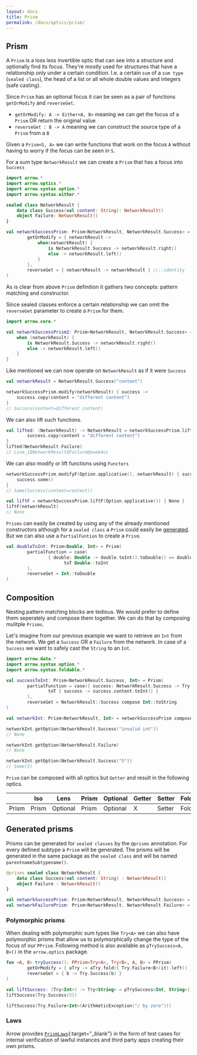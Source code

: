 ```yaml
---
layout: docs
title: Prism
permalink: /docs/optics/prism/
---
```


## Prism

A `Prism` is a loss less invertible optic that can see into a structure and optionally find its focus. They're mostly used for structures that have a relationship only under a certain condition. I.e. a certain `sum` of a `sum type` (`sealed class`), the head of a list or all whole double values and integers (safe casting).

Since `Prism` has an optional focus it can be seen as a pair of functions `getOrModify` and `reverseGet`.

* `getOrModify: A -> Either<A, B>` meaning we can get the focus of a `Prism` OR return the original value
* `reverseGet : B -> A` meaning we can construct the source type of a `Prism` from a `B`

Given a `Prism<S, A>` we can write functions that work on the focus `A` without having to worry if the focus can be seen in `S`.

For a sum type `NetworkResult` we can create a `Prism` that has a focus into `Success`

```kotlin
import arrow.*
import arrow.optics.*
import arrow.syntax.option.*
import arrow.syntax.either.*

sealed class NetworkResult {
    data class Success(val content: String): NetworkResult()
    object Failure: NetworkResult()
}

val networkSuccessPrism: Prism<NetworkResult, NetworkResult.Success> = Prism(
        getOrModify = { networkResult ->
            when(networkResult) {
                is NetworkResult.Success -> networkResult.right()
                else -> networkResult.left()
            }
        },
        reverseGet = { networkResult -> networkResult } //::identity
)
```

As is clear from above `Prism` definition it gathers two concepts: pattern matching and constructor.

Since sealed classes enforce a certain relationship we can omit the `reverseGet` parameter to create a `Prism` for them. 

```kotlin
import arrow.core.*

val networkSuccessPrism2: Prism<NetworkResult, NetworkResult.Success> = Prism { networkResult ->
    when (networkResult) {
        is NetworkResult.Success -> networkResult.right()
        else -> networkResult.left()
    }
}
```

Like mentioned we can now operate on `NetworkResult` as if it were `Success`

```kotlin
val networkResult = NetworkResult.Success("content")

networkSuccessPrism.modify(networkResult) { success ->
    success.copy(content = "different content")
}
// Success(content=different content)
```

We can also lift such functions.

```kotlin
val lifted: (NetworkResult) -> NetworkResult = networkSuccessPrism.lift { success ->
        success.copy(content = "different content")
}
lifted(NetworkResult.Failure)
// Line_1$NetworkResult$Failure@eaeb4cc
```

We can also modify or lift functions using `Functors`

```kotlin
networkSuccessPrism.modifyF(Option.applicative(), networkResult) { success ->
    success.some()
}
// Some(Success(content=content))
```
```kotlin
val liftF = networkSuccessPrism.liftF(Option.applicative()) { None }
liftF(networkResult)
// None
```

`Prisms` can easily be created by using any of the already mentioned constructors although for a `sealed class` a `Prism` could easily be [generated](#generated-prisms). But we can also use a `PartialFuntion` to create a `Prism`.

```kotlin
val doubleToInt: Prism<Double, Int> = Prism(
        partialFunction = case(
                { double: Double -> double.toInt().toDouble() == double }
                      toT Double::toInt
        ),
        reverseGet = Int::toDouble
)
```

## Composition

Nesting pattern matching blocks are tedious. We would prefer to define them seperately and compose them together. We can do that by composing mulitple `Prisms`.

Let's imagine from our previous example we want to retrieve an `Int` from the network. We get a `Success` OR a `Failure` from the network. In case of a `Success` we want to safely cast the `String` to an `Int`.

```kotlin
import arrow.data.*
import arrow.syntax.option.*
import arrow.syntax.foldable.*

val successToInt: Prism<NetworkResult.Success, Int> = Prism(
        partialFunction = case({ success: NetworkResult.Success -> Try { success.content.toInt() }.nonEmpty() }
                toT { success -> success.content.toInt() }
        ),
        reverseGet = NetworkResult::Success compose Int::toString
)

val networkInt: Prism<NetworkResult, Int> = networkSuccessPrism compose successToInt
```
```kotlin
networkInt.getOption(NetworkResult.Success("invalid int"))
// None
```
```kotlin
networkInt.getOption(NetworkResult.Failure)
// None
```
```kotlin
networkInt.getOption(NetworkResult.Success("5"))
// Some(5)
```
`Prism` can be composed with all optics but `Getter` and result in the following optics.

|   | Iso | Lens | Prism |Optional | Getter | Setter | Fold | Traversal |
| --- | --- | --- | --- |--- | --- | --- | --- | --- |
| Prism | Prism | Optional | Prism | Optional | X | Setter | Fold | Traversal |

## Generated prisms <a id="generated-prisms"></a>

Prisms can be generated for `sealed classes` by the `@prisms` annotation. For every defined subtype a `Prism` will be generated. The prisms will be generated in the same package as the `sealed class` and will be named `parentnameSubtypename()`.

```kotlin
@prisms sealed class NetworkResult {
    data class Success(val content: String) : NetworkResult()
    object Failure : NetworkResult()
}

val networkSuccessPrism: Prism<NetworkResult, NetworkResult.Success> = networkResultSuccess()
val networkFailurePrism: Prism<NetworkResult, NetworkResult.Failure> = networkResultFailure()
```

### Polymorphic prisms <a id="PPrism"></a>
When dealing with polymorphic sum types like `Try<A>` we can also have polymorphic prisms that allow us to polymorphically change the type of the focus of our `PPrism`. Following method is also available as `pTrySuccess<A, B>()` in the `arrow.optics` package.

```kotlin
fun <A, B> trySuccess(): PPrism<Try<A>, Try<B>, A, B> = PPrism(
        getOrModify = { aTry -> aTry.fold({ Try.Failure<B>(it).left() }, { it.right() }) },
        reverseGet = { b -> Try.Success(b) }
)

val liftSuccess: (Try<Int>) -> Try<String> = pTrySuccess<Int, String>().lift(Int::toString)
liftSuccess(Try.Success(5))
```
```kotlin
liftSuccess(Try.Failure<Int>(ArithmeticException("/ by zero")))
```

### Laws

Arrow provides [`PrismLaws`][prism_laws_source]{:target="_blank"} in the form of test cases for internal verification of lawful instances and third party apps creating their own prisms.

[prism_laws_source]: https://github.com/arrow-kt/arrow/blob/master/arrow-test/src/main/kotlin/arrow/laws/PrismLaws.kt

